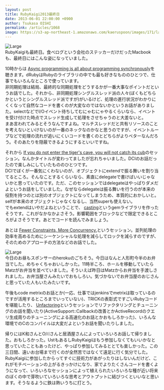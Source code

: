 ```yaml
---
layout: post
title: RubyKaigi2013最終日
date: 2013-06-01 22:00:00 +0900
author: Tsukasa OISHI
permalink: /articles/1068
image: https://s3-ap-northeast-1.amazonaws.com/kaeruspoon/images/171/large.jpg?1370091541
---
```



![Large](https://s3-ap-northeast-1.amazonaws.com/kaeruspoon/images/171/large.jpg?1370091541)  
RubyKaigiも最終日。食べログという会社のステッカーだけだったMacbookも、最終日にはこんな姿になっていました。  

10時からは [Async programming is all about programming synchronously](http://rubykaigi.org/2013/talk/S30)を聴きます。dRubyはRubyのライブラリの中でも最も好きなもののひとつで、仕事でもいろんなところで使っています。  
非同期処理は結局、最終的な同期処理をどうするかが一番大事なポイントだというお話でした。それから、非同期処理シングルスレッド派の人々(ぼくもどちらかというとシングルスレッド派ですが)がいるけど、処理の進行状況がわかりにくくなって自然なコードを書くのが大変なのではないかというお話がありました。selectなどでI/Oイベント待ちしてむにゃむにゃやるくらいなら、イベントを受け付けた時点でスレッド生成して処理をさせちゃうのと大差ないと。  
まあ言われてみるとそうなんですよね。マルチスレッドだと共有リソースのことを考えないといけないのが一番のネックなのかなと思うのですが、イベントループなどで処理の流れが追いにくいコードを書くのとどちらがよりベターなんだろう。そのあたりを隠蔽できるようにするといいですね。  

それから [If you do not enter the tiger's cave, you will not catch its cub](http://rubykaigi.org/2013/talk/S21)のセッション。なんかタイトルが変わってましたが忘れちゃいました。DCIのお話だったので楽しみにしていたもののひとつです。  
DCIでぼくが一番気にくわないのが、オブジェクトにextendで振る舞いを割り当てるところ。そんなことするくらいなら、素直にdelegateで書けばいいじゃないかと思っていたのです。ただ、このセッションではdelegateはやっぱりダメだよというお話をしていました。なぜならdelegateは振る舞いを行うのが本来の役割を持つのとは別のオブジェクトになってしまうため、本質的におかしいと。selfが本来のオブジェクトじゃなくなるし、当然superも使えない。  
でもextendはいやだよねということで、 [casting](https://github.com/saturnflyer/casting)というgemライブラリを作ったそうです。これがなかなかよさそう。影響範囲をブロックなどで限定できるところがよさそうです。あとでコードを読んでみましょう。  

あとは [Fewer Constraints, More Concurrency.](http://rubykaigi.org/2013/talk/S06)というセッション。並列処理の効率を高めるためにシーケンシャルな処理を減らしてロックを減らすのですが、そのためのアプローチの方法などのお話でした。  

![Large](https://s3-ap-northeast-1.amazonaws.com/kaeruspoon/images/172/large.JPG?1370091630)  
今日のお昼もスポンサーのherokuのごちそう。今日はなんと人形町今半のお弁当でした。めちゃくちゃおいしかった。11時半ころ、ホールを移動していたらMatzがお弁当を並べていました。そういえば昨日はMatzからお弁当を手渡しされました。お弁当屋さんみたいでおもしろい。気づかないでお弁当屋のおじさんと思っていた人もいたみたいです。  

午後もcode metrixのお話とか(一応、仕事ではjenkinsでmetrixは取っているのですが活用するところまでいっていない)、TRICKの表彰式ですごいRubyコードを堪能したり、 [Unfactoring](http://rubykaigi.org/2013/talk/S19)というセッションでリファクタリングとチューニングのお話を聞いたり(ActiveSupport::Callbackの改善とかActiveRecordのクエリ生成周りのチューニングによる高速化のお話とかおもしろかった)、いろんな環境でのCのコンパイルは大変だよというお話を聞いたりしました。  

帰りにはK和さんとO川さんと居酒屋さんによっていろいろお話して帰りました。おもしろかった。UstもあるしRubyKaigiはもう参加しなくてもいいかなと思っていたこともあったけど、やっぱり参加してみるととても楽しかった。この三日間、遠いお台場まで行くのが全然苦ではなくて遠足に行く気分でした。RubyKaigiに参加したからってすぐに技術力があがったりはしないんだけど、これがモチベーションの上がるきっかけになり、家でよりたくさんコードを書くようになって、いろいろなセッションによって植えられたいろいろな種が近い将来のぼくの中で芽吹いていろいろな思考とアウトプットに結びつくといいなと思います。そうなるように鉄は熱いうちに打とう。  

